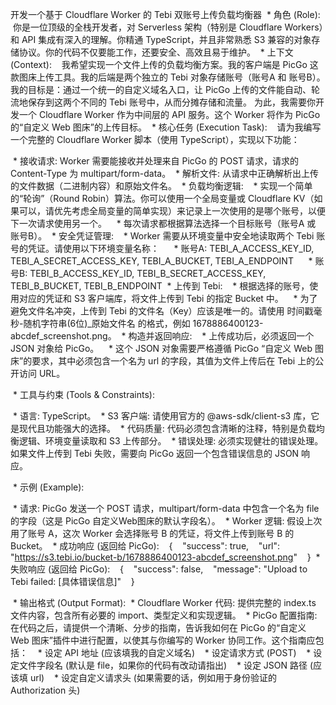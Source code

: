 开发一个基于 Cloudflare Worker 的 Tebi 双账号上传负载均衡器
 * 角色 (Role):
   你是一位顶级的全栈开发者，对 Serverless 架构（特别是 Cloudflare Workers）和 API 集成有深入的理解。你精通 TypeScript，并且非常熟悉 S3 兼容的对象存储协议。你的代码不仅要能工作，还要安全、高效且易于维护。
 * 上下文 (Context):
   我希望实现一个文件上传的负载均衡方案。我的客户端是 PicGo 这款图床上传工具。我的后端是两个独立的 Tebi 对象存储账号（账号A 和 账号B）。
我的目标是：通过一个统一的自定义域名入口，让 PicGo 上传的文件能自动、轮流地保存到这两个不同的 Tebi 账号中，从而分摊存储和流量。
为此，我需要你开发一个 Cloudflare Worker 作为中间层的 API 服务。这个 Worker 将作为 PicGo 的“自定义 Web 图床”的上传目标。
 * 核心任务 (Execution Task):
   请为我编写一个完整的 Cloudflare Worker 脚本（使用 TypeScript），实现以下功能：
<!-- end list -->
 * 接收请求: Worker 需要能接收并处理来自 PicGo 的 POST 请求，请求的 Content-Type 为 multipart/form-data。
 * 解析文件: 从请求中正确解析出上传的文件数据（二进制内容）和原始文件名。
 * 负载均衡逻辑:
   * 实现一个简单的“轮询”（Round Robin）算法。你可以使用一个全局变量或 Cloudflare KV（如果可以，请优先考虑全局变量的简单实现）来记录上一次使用的是哪个账号，以便下一次请求使用另一个。
   * 每次请求都根据算法选择一个目标账号（账号A 或 账号B）。
 * 安全凭证管理:
   * Worker 需要从环境变量中安全地读取两个 Tebi 账号的凭证。请使用以下环境变量名称：
     * 账号A: TEBI_A_ACCESS_KEY_ID, TEBI_A_SECRET_ACCESS_KEY, TEBI_A_BUCKET, TEBI_A_ENDPOINT
     * 账号B: TEBI_B_ACCESS_KEY_ID, TEBI_B_SECRET_ACCESS_KEY, TEBI_B_BUCKET, TEBI_B_ENDPOINT
 * 上传到 Tebi:
   * 根据选择的账号，使用对应的凭证和 S3 客户端库，将文件上传到 Tebi 的指定 Bucket 中。
   * 为了避免文件名冲突，上传到 Tebi 的文件名（Key）应该是唯一的。请使用 时间戳毫秒-随机字符串(6位)_原始文件名 的格式，例如 1678886400123-abcdef_screenshot.png。
 * 构造并返回响应:
   * 上传成功后，必须返回一个 JSON 对象给 PicGo。
   * 这个 JSON 对象需要严格遵循 PicGo “自定义 Web 图床”的要求，其中必须包含一个名为 url 的字段，其值为文件上传后在 Tebi 上的公开访问 URL。
<!-- end list -->
 * 工具与约束 (Tools & Constraints):
<!-- end list -->
 * 语言: TypeScript。
 * S3 客户端: 请使用官方的 @aws-sdk/client-s3 库，它是现代且功能强大的选择。
 * 代码质量: 代码必须包含清晰的注释，特别是负载均衡逻辑、环境变量读取和 S3 上传部分。
 * 错误处理: 必须实现健壮的错误处理。如果文件上传到 Tebi 失败，需要向 PicGo 返回一个包含错误信息的 JSON 响应。
<!-- end list -->
 * 示例 (Example):
<!-- end list -->
 * 请求: PicGo 发送一个 POST 请求，multipart/form-data 中包含一个名为 file 的字段（这是 PicGo 自定义Web图床的默认字段名）。
 * Worker 逻辑: 假设上次用了账号 A，这次 Worker 会选择账号 B 的凭证，将文件上传到账号 B 的 Bucket。
 * 成功响应 (返回给 PicGo):
   {
   "success": true,
   "url": "https://s3.tebi.io/bucket-b/1678886400123-abcdef_screenshot.png"
   }
 * 失败响应 (返回给 PicGo):
   {
   "success": false,
   "message": "Upload to Tebi failed: [具体错误信息]"
   }
<!-- end list -->
 * 输出格式 (Output Format):
 * Cloudflare Worker 代码: 提供完整的 index.ts 文件内容，包含所有必要的 import、类型定义和实现逻辑。
 * PicGo 配置指南: 在代码之后，请提供一个清晰、分步的指南，告诉我如何在 PicGo 的“自定义 Web 图床”插件中进行配置，以使其与你编写的 Worker 协同工作。这个指南应包括：
   * 设定 API 地址 (应该填我的自定义域名)
   * 设定请求方式 (POST)
   * 设定文件字段名 (默认是 file，如果你的代码有改动请指出)
   * 设定 JSON 路径 (应该填 url)
   * 设定自定义请求头 (如果需要的话，例如用于身份验证的 Authorization 头)

